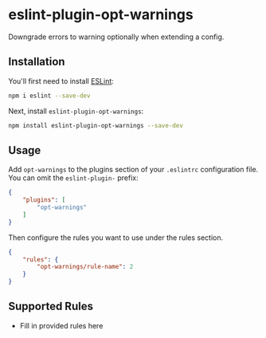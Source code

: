 # eslint-plugin-opt-warnings

Downgrade errors to warning optionally when extending a config.

## Installation

You'll first need to install [ESLint](https://eslint.org/):

```sh
npm i eslint --save-dev
```

Next, install `eslint-plugin-opt-warnings`:

```sh
npm install eslint-plugin-opt-warnings --save-dev
```

## Usage

Add `opt-warnings` to the plugins section of your `.eslintrc` configuration file. You can omit the `eslint-plugin-` prefix:

```json
{
    "plugins": [
        "opt-warnings"
    ]
}
```


Then configure the rules you want to use under the rules section.

```json
{
    "rules": {
        "opt-warnings/rule-name": 2
    }
}
```

## Supported Rules

* Fill in provided rules here


